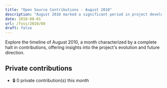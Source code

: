 ```yaml
---
title: "Open Source Contributions - August 2010"
description: "August 2010 marked a significant period in project development with zero contributions, highlighting a month of reflection and strategic planning."
date: 2010-08-01
url: /foss/2010/08
draft: false
---
```


Explore the timeline of August 2010, a month characterized by a complete halt in contributions, offering insights into the project's evolution and future direction.

## Private contributions

- 🔒 0 private contribution(s) this month

